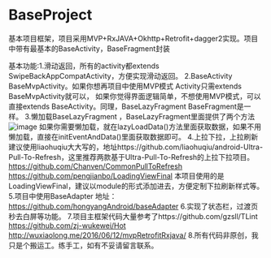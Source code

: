 # BaseProject
基本项目框架，项目采用MVP+RxJAVA+Okhttp+Retrofit+dagger2实现。项目中带有最基本的BaseActivity，BaseFragment封装

基本功能:1.滑动返回，所有的activity都extends SwipeBackAppCompatActivity，方便实现滑动返回。
         2.BaseActivity  BaseMvpActivity。如果你想再项目中使用MVP模式 Activity只需extends BaseMvpActivity就可以，
         如果你觉得界面逻辑简单，不想使用MVP模式，可以直接extends BaseActivity。同理，BaseLazyFragment  BaseFragment是一样。
         3.懒加载BaseLazyFragment ，BaseLazyFragment里面提供了两个方法
          ![image](/Images/5F1E0C95-412A-4CFC-A321-7C580C256F06.png)
          如果你需要懒加载，就在lazyLoadData()方法里面获取数据，如果不用懒加载，直接在initEventAndData()里面获取数据即可。
         4.上拉下拉，上拉刷新建议使用liaohuqiu大大写的，地址https://github.com/liaohuqiu/android-Ultra-Pull-To-Refresh，这里推荐两款基于Ultra-Pull-To-Refresh的上拉下拉项目。 https://github.com/Chanven/CommonPullToRefresh https://github.com/pengjianbo/LoadingViewFinal 本项目使用的是LoadingViewFinal，建议以module的形式添加进去，方便定制下拉刷新样式等。
         5.项目中使用BaseAdapter 地址：https://github.com/hongyangAndroid/baseAdapter
         6.实现了状态栏，过渡页秒去白屏等功能。
         7.项目主框架代码大量参考了https://github.com/gzsll/TLint  https://github.com/zj-wukewei/Hot http://wuxiaolong.me/2016/06/12/mvpRetrofitRxjava/
         8.所有代码非原创，我只是个搬运工。练手工，如有不妥请留言联系。
         
